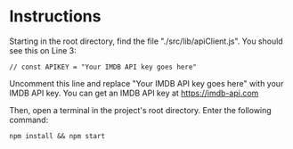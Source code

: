 # Instructions
Starting in the root directory, find the file "./src/lib/apiClient.js". You should see this on Line 3:

    // const APIKEY = "Your IMDB API key goes here"
    
Uncomment this line and replace "Your IMDB API key goes here" with your IMDB API key. You can get an IMDB API key at https://imdb-api.com

Then, open a terminal in the project's root directory. Enter the following command:

    npm install && npm start
